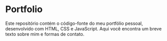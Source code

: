 # Portfolio
Este repositório contém o código-fonte do meu portfólio pessoal, desenvolvido com HTML, CSS e JavaScript. Aqui você encontra um breve texto sobre mim e formas de contato.
